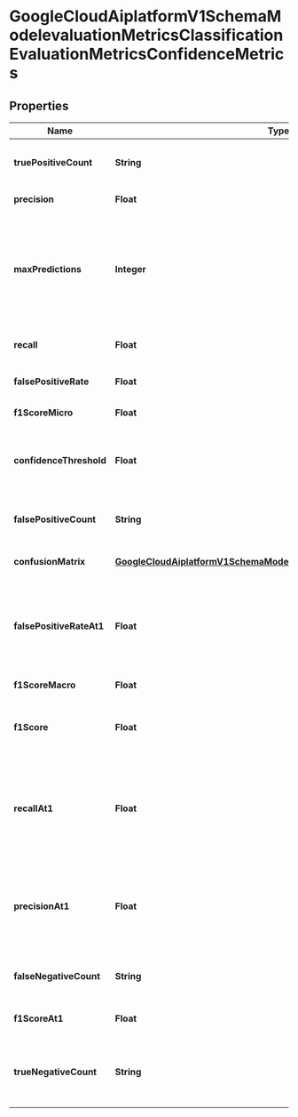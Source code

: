 

# GoogleCloudAiplatformV1SchemaModelevaluationMetricsClassificationEvaluationMetricsConfidenceMetrics


## Properties

| Name | Type | Description | Notes |
|------------ | ------------- | ------------- | -------------|
|**truePositiveCount** | **String** | The number of Model created labels that match a ground truth label. |  [optional] |
|**precision** | **Float** | Precision for the given confidence threshold. |  [optional] |
|**maxPredictions** | **Integer** | Metrics are computed with an assumption that the Model always returns at most this many predictions (ordered by their score, descendingly), but they all still need to meet the &#x60;confidenceThreshold&#x60;. |  [optional] |
|**recall** | **Float** | Recall (True Positive Rate) for the given confidence threshold. |  [optional] |
|**falsePositiveRate** | **Float** | False Positive Rate for the given confidence threshold. |  [optional] |
|**f1ScoreMicro** | **Float** | Micro-averaged F1 Score. |  [optional] |
|**confidenceThreshold** | **Float** | Metrics are computed with an assumption that the Model never returns predictions with score lower than this value. |  [optional] |
|**falsePositiveCount** | **String** | The number of Model created labels that do not match a ground truth label. |  [optional] |
|**confusionMatrix** | [**GoogleCloudAiplatformV1SchemaModelevaluationMetricsConfusionMatrix**](GoogleCloudAiplatformV1SchemaModelevaluationMetricsConfusionMatrix.md) | Confusion matrix of the evaluation for this confidence_threshold. |  [optional] |
|**falsePositiveRateAt1** | **Float** | The False Positive Rate when only considering the label that has the highest prediction score and not below the confidence threshold for each DataItem. |  [optional] |
|**f1ScoreMacro** | **Float** | Macro-averaged F1 Score. |  [optional] |
|**f1Score** | **Float** | The harmonic mean of recall and precision. For summary metrics, it computes the micro-averaged F1 score. |  [optional] |
|**recallAt1** | **Float** | The Recall (True Positive Rate) when only considering the label that has the highest prediction score and not below the confidence threshold for each DataItem. |  [optional] |
|**precisionAt1** | **Float** | The precision when only considering the label that has the highest prediction score and not below the confidence threshold for each DataItem. |  [optional] |
|**falseNegativeCount** | **String** | The number of ground truth labels that are not matched by a Model created label. |  [optional] |
|**f1ScoreAt1** | **Float** | The harmonic mean of recallAt1 and precisionAt1. |  [optional] |
|**trueNegativeCount** | **String** | The number of labels that were not created by the Model, but if they would, they would not match a ground truth label. |  [optional] |



